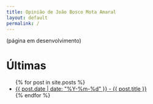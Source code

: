 ```yaml
---
title: Opinião de João Bosco Mota Amaral
layout: default
permalink: /
---
```

(página em desenvolvimento)

# Últimas
<ul>
  {% for post in site.posts %}
    <li>
      <a href="{{ post.url }}">{{ post.date | date: "%Y-%m-%d" }} - {{ post.title }}</a>
    </li>
  {% endfor %}
</ul>